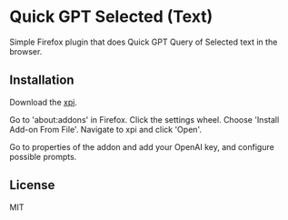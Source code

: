 # Quick GPT Selected (Text)

Simple Firefox plugin that does Quick GPT Query of Selected text in the browser.

## Installation

Download the [xpi](https://github.com/ikanher/quick-gpt-selected/blob/master/quick_gpt_selected-0.2-fx.xpi?raw=true).

Go to 'about:addons' in Firefox. Click the settings wheel. Choose 'Install Add-on From File'. Navigate to xpi and click 'Open'.

Go to properties of the addon and add your OpenAI key, and configure possible prompts.

## License

MIT
